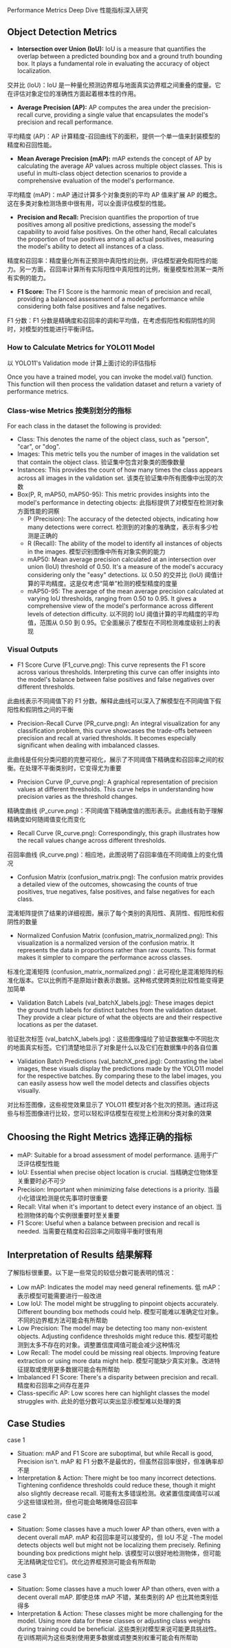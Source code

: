 
Performance Metrics Deep Dive 性能指标深入研究

## Object Detection Metrics

- **Intersection over Union (IoU):** IoU is a measure that quantifies the overlap between a predicted bounding box and a ground truth bounding box. It plays a fundamental role in evaluating the accuracy of object localization.

交并比 (IoU)：IoU 是一种量化预测边界框与地面真实边界框之间重叠的度量。它在评估对象定位的准确性方面起着根本性的作用。

- **Average Precision (AP):** AP computes the area under the precision-recall curve, providing a single value that encapsulates the model's precision and recall performance.

平均精度 (AP)：AP 计算精度-召回曲线下的面积，提供一个单一值来封装模型的精度和召回性能。

- **Mean Average Precision (mAP):** mAP extends the concept of AP by calculating the average AP values across multiple object classes. This is useful in multi-class object detection scenarios to provide a comprehensive evaluation of the model's performance.

平均精度 (mAP)：mAP 通过计算多个对象类别的平均 AP 值来扩展 AP 的概念。这在多类对象检测场景中很有用，可以全面评估模型的性能。

- **Precision and Recall:** Precision quantifies the proportion of true positives among all positive predictions, assessing the model's capability to avoid false positives. On the other hand, Recall calculates the proportion of true positives among all actual positives, measuring the model's ability to detect all instances of a class.

精度和召回率：精度量化所有正预测中真阳性的比例，评估模型避免假阳性的能力。另一方面，召回率计算所有实际阳性中真阳性的比例，衡量模型检测某一类所有实例的能力。

- **F1 Score:** The F1 Score is the harmonic mean of precision and recall, providing a balanced assessment of a model's performance while considering both false positives and false negatives.

F1 分数：F1 分数是精确度和召回率的调和平均值，在考虑假阳性和假阴性的同时，对模型的性能进行平衡评估。

### How to Calculate Metrics for YOLO11 Model

以 YOLO11's Validation mode 计算上面讨论的评估指标

Once you have a trained model, you can invoke the model.val() function. This function will then process the validation dataset and return a variety of performance metrics. 

### Class-wise Metrics 按类别划分的指标

For each class in the dataset the following is provided:

- Class: This denotes the name of the object class, such as "person", "car", or "dog".
- Images: This metric tells you the number of images in the validation set that contain the object class. 验证集中包含对象类的图像数量
- Instances: This provides the count of how many times the class appears across all images in the validation set. 该类在验证集中所有图像中出现的次数
- Box(P, R, mAP50, mAP50-95): This metric provides insights into the model's performance in detecting objects: 此指标提供了对模型在检测对象方面性能的洞察
  - P (Precision): The accuracy of the detected objects, indicating how many detections were correct. 检测到的对象的准确度，表示有多少检测是正确的
  - R (Recall): The ability of the model to identify all instances of objects in the images. 模型识别图像中所有对象实例的能力
  - mAP50: Mean average precision calculated at an intersection over union (IoU) threshold of 0.50. It's a measure of the model's accuracy considering only the "easy" detections. 以 0.50 的交并比 (IoU) 阈值计算的平均精度。这是仅考虑“简单”检测的模型精度的度量
  - mAP50-95: The average of the mean average precision calculated at varying IoU thresholds, ranging from 0.50 to 0.95. It gives a comprehensive view of the model's performance across different levels of detection difficulty. 以不同的 IoU 阈值计算的平均精度的平均值，范围从 0.50 到 0.95。它全面展示了模型在不同检测难度级别上的表现

### Visual Outputs

- F1 Score Curve (F1_curve.png): This curve represents the F1 score across various thresholds. Interpreting this curve can offer insights into the model's balance between false positives and false negatives over different thresholds.

此曲线表示不同阈值下的 F1 分数。解释此曲线可以深入了解模型在不同阈值下假阳性和假阴性之间的平衡

- Precision-Recall Curve (PR_curve.png): An integral visualization for any classification problem, this curve showcases the trade-offs between precision and recall at varied thresholds. It becomes especially significant when dealing with imbalanced classes.

此曲线是任何分类问题的完整可视化，展示了不同阈值下精确度和召回率之间的权衡。在处理不平衡类别时，它变得尤为重要

- Precision Curve (P_curve.png): A graphical representation of precision values at different thresholds. This curve helps in understanding how precision varies as the threshold changes.

精确度曲线 (P_curve.png)：不同阈值下精确度值的图形表示。此曲线有助于理解精确度如何随阈值变化而变化

- Recall Curve (R_curve.png): Correspondingly, this graph illustrates how the recall values change across different thresholds.

召回率曲线 (R_curve.png)：相应地，此图说明了召回率值在不同阈值上的变化情况

- Confusion Matrix (confusion_matrix.png): The confusion matrix provides a detailed view of the outcomes, showcasing the counts of true positives, true negatives, false positives, and false negatives for each class.

混淆矩阵提供了结果的详细视图，展示了每个类别的真阳性、真阴性、假阳性和假阴性的数量

- Normalized Confusion Matrix (confusion_matrix_normalized.png): This visualization is a normalized version of the confusion matrix. It represents the data in proportions rather than raw counts. This format makes it simpler to compare the performance across classes.

标准化混淆矩阵 (confusion_matrix_normalized.png)：此可视化是混淆矩阵的标准化版本。它以比例而不是原始计数表示数据。这种格式使跨类别比较性能变得更加简单

- Validation Batch Labels (val_batchX_labels.jpg): These images depict the ground truth labels for distinct batches from the validation dataset. They provide a clear picture of what the objects are and their respective locations as per the dataset.

验证批次标签 (val_batchX_labels.jpg)：这些图像描绘了验证数据集中不同批次的地面真实标签。它们清楚地显示了对象是什么以及它们在数据集中的各自位置

- Validation Batch Predictions (val_batchX_pred.jpg): Contrasting the label images, these visuals display the predictions made by the YOLO11 model for the respective batches. By comparing these to the label images, you can easily assess how well the model detects and classifies objects visually.

对比标签图像，这些视觉效果显示了 YOLO11 模型对各个批次的预测。通过将这些与标签图像进行比较，您可以轻松评估模型在视觉上检测和分类对象的效果

## Choosing the Right Metrics 选择正确的指标

- mAP: Suitable for a broad assessment of model performance. 适用于广泛评估模型性能
- IoU: Essential when precise object location is crucial. 当精确定位物体至关重要时必不可少
- Precision: Important when minimizing false detections is a priority. 当最小化错误检测是优先事项时很重要
- Recall: Vital when it's important to detect every instance of an object. 当检测物体的每个实例很重要时至关重要
- F1 Score: Useful when a balance between precision and recall is needed. 当需要在精度和召回率之间取得平衡时很有用

## Interpretation of Results 结果解释

了解指标很重要。以下是一些常见的较低分数可能表明的情况：

- Low mAP: Indicates the model may need general refinements. 低 mAP：表示模型可能需要进行一般改进
- Low IoU: The model might be struggling to pinpoint objects accurately. Different bounding box methods could help. 模型可能难以准确定位对象。不同的边界框方法可能会有所帮助
- Low Precision: The model may be detecting too many non-existent objects. Adjusting confidence thresholds might reduce this. 模型可能检测到太多不存在的对象。调整置信度阈值可能会减少这种情况
- Low Recall: The model could be missing real objects. Improving feature extraction or using more data might help. 模型可能缺少真实对象。改进特征提取或使用更多数据可能会有所帮助
- Imbalanced F1 Score: There's a disparity between precision and recall. 精度和召回率之间存在差异
- Class-specific AP: Low scores here can highlight classes the model struggles with. 此处的低分数可以突出显示模型难以处理的类

## Case Studies

case 1

- Situation: mAP and F1 Score are suboptimal, but while Recall is good, Precision isn't. mAP 和 F1 分数不是最优的，但虽然召回率很好，但准确率却不是
- Interpretation & Action: There might be too many incorrect detections. Tightening confidence thresholds could reduce these, though it might also slightly decrease recall. 可能有太多错误检测。收紧置信度阈值可以减少这些错误检测，但也可能会略微降低召回率

case 2

- Situation: Some classes have a much lower AP than others, even with a decent overall mAP. mAP 和召回率是可以接受的，但 IoU 不足
-The model detects objects well but might not be localizing them precisely. Refining bounding box predictions might help. 该模型可以很好地检测物体，但可能无法精确定位它们。优化边界框预测可能会有所帮助

case 3

- Situation: Some classes have a much lower AP than others, even with a decent overall mAP. 即使总体 mAP 不错，某些类别的 AP 也比其他类别低得多
- Interpretation & Action: These classes might be more challenging for the model. Using more data for these classes or adjusting class weights during training could be beneficial. 这些类别对模型来说可能更具挑战性。在训练期间为这些类别使用​​更多数据或调整类别权重可能会有所帮助
